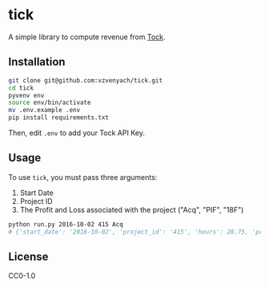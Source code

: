# tick

A simple library to compute revenue from [Tock](https://github.com/18F/tock).

## Installation

```sh
git clone git@github.com:vzvenyach/tick.git
cd tick
pyvenv env
source env/bin/activate
mv .env.example .env
pip install requirements.txt
```

Then, edit `.env` to add your Tock API Key.

## Usage

To use `tick`, you must pass three arguments:

1. Start Date
2. Project ID
3. The Profit and Loss associated with the project ("Acq", "PIF", "18F")

```sh
python run.py 2016-10-02 415 Acq
# {'start_date': '2016-10-02', 'project_id': '415', 'hours': 28.75, 'project_name': 'TTS Acq / Consulting / Department of Transportation FHWA Data', 'revenue': 7853.75}
```

## License

CC0-1.0

